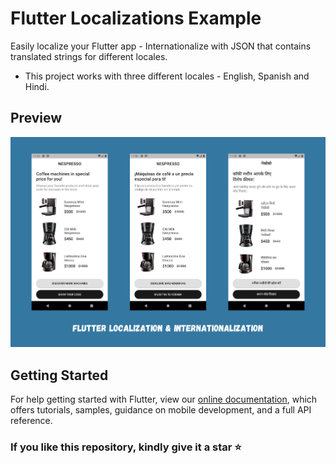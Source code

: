 # Flutter Localizations Example

Easily localize your Flutter app - Internationalize with JSON that contains translated strings for different locales.

- This project works with three different locales - English, Spanish and Hindi.

## Preview

<img src="screenshots/ss.png" />

## Getting Started

For help getting started with Flutter, view our
[online documentation](https://flutter.dev/docs), which offers tutorials,
samples, guidance on mobile development, and a full API reference.

### If you like this repository, kindly give it a star ⭐
